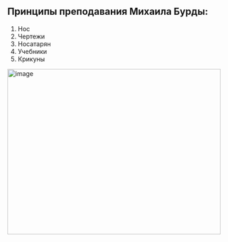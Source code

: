 ## Принципы преподавания Михаила Бурды:
1. Нос
2. Чертежи
3. Носатарян
4. Учебники
5. Крикуны
<img width="480" height="373" alt="image" src="https://github.com/user-attachments/assets/7c0dd3ff-b2ee-4a78-8dee-e918d3e2eea6" />
